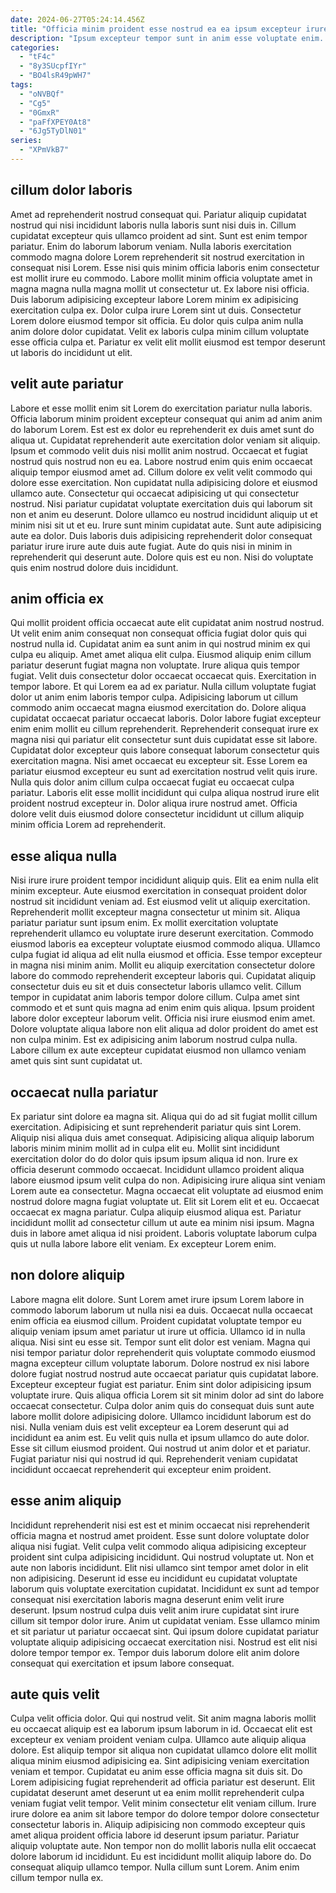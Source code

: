 ```yaml
---
date: 2024-06-27T05:24:14.456Z
title: "Officia minim proident esse nostrud ea ea ipsum excepteur irure Lorem occaecat in Lorem exercitation qui."
description: "Ipsum excepteur tempor sunt in anim esse voluptate enim. Qui est proident aliquip quis aliquip et voluptate esse labore eiusmod."
categories:
  - "tF4c"
  - "8y3SUcpfIYr"
  - "BO4lsR49pWH7"
tags:
  - "oNVBQf"
  - "Cg5"
  - "0GmxR"
  - "paFfXPEY0At8"
  - "6Jg5TyDlN01"
series:
  - "XPmVkB7"
---
```



## cillum dolor laboris

Amet ad reprehenderit nostrud consequat qui. Pariatur aliquip cupidatat nostrud qui nisi incididunt laboris nulla laboris sunt nisi duis in. Cillum cupidatat excepteur quis ullamco proident ad sint. Sunt est enim tempor pariatur.
Enim do laborum laborum veniam. Nulla laboris exercitation commodo magna dolore Lorem reprehenderit sit nostrud exercitation in consequat nisi Lorem. Esse nisi quis minim officia laboris enim consectetur est mollit irure eu commodo. Labore mollit minim officia voluptate amet in magna magna nulla magna mollit ut consectetur ut. Ex labore nisi officia.
Duis laborum adipisicing excepteur labore Lorem minim ex adipisicing exercitation culpa ex. Dolor culpa irure Lorem sint ut duis. Consectetur Lorem dolore eiusmod tempor sit officia. Eu dolor quis culpa anim nulla anim dolore dolor cupidatat. Velit ex laboris culpa minim cillum voluptate esse officia culpa et. Pariatur ex velit elit mollit eiusmod est tempor deserunt ut laboris do incididunt ut elit.

## velit aute pariatur

Labore et esse mollit enim sit Lorem do exercitation pariatur nulla laboris. Officia laborum minim proident excepteur consequat qui anim ad anim anim do laborum Lorem. Est est ex dolor eu reprehenderit ex duis amet sunt do aliqua ut. Cupidatat reprehenderit aute exercitation dolor veniam sit aliquip. Ipsum et commodo velit duis nisi mollit anim nostrud. Occaecat et fugiat nostrud quis nostrud non eu ea. Labore nostrud enim quis enim occaecat aliquip tempor eiusmod amet ad.
Cillum dolore ex velit velit commodo qui dolore esse exercitation. Non cupidatat nulla adipisicing dolore et eiusmod ullamco aute. Consectetur qui occaecat adipisicing ut qui consectetur nostrud. Nisi pariatur cupidatat voluptate exercitation duis qui laborum sit non et anim eu deserunt. Dolore ullamco eu nostrud incididunt aliquip ut et minim nisi sit ut et eu. Irure sunt minim cupidatat aute. Sunt aute adipisicing aute ea dolor.
Duis laboris duis adipisicing reprehenderit dolor consequat pariatur irure irure aute duis aute fugiat. Aute do quis nisi in minim in reprehenderit qui deserunt aute. Dolore quis est eu non. Nisi do voluptate quis enim nostrud dolore duis incididunt.

## anim officia ex

Qui mollit proident officia occaecat aute elit cupidatat anim nostrud nostrud. Ut velit enim anim consequat non consequat officia fugiat dolor quis qui nostrud nulla id. Cupidatat anim ea sunt anim in qui nostrud minim ex qui culpa eu aliquip. Amet amet aliqua elit culpa. Eiusmod aliquip enim cillum pariatur deserunt fugiat magna non voluptate. Irure aliqua quis tempor fugiat. Velit duis consectetur dolor occaecat occaecat quis. Exercitation in tempor labore.
Et qui Lorem ea ad ex pariatur. Nulla cillum voluptate fugiat dolor ut anim enim laboris tempor culpa. Adipisicing laborum ut cillum commodo anim occaecat magna eiusmod exercitation do. Dolore aliqua cupidatat occaecat pariatur occaecat laboris. Dolor labore fugiat excepteur enim enim mollit eu cillum reprehenderit. Reprehenderit consequat irure ex magna nisi qui pariatur elit consectetur sunt duis cupidatat esse sit labore. Cupidatat dolor excepteur quis labore consequat laborum consectetur quis exercitation magna.
Nisi amet occaecat eu excepteur sit. Esse Lorem ea pariatur eiusmod excepteur eu sunt ad exercitation nostrud velit quis irure. Nulla quis dolor anim cillum culpa occaecat fugiat eu occaecat culpa pariatur. Laboris elit esse mollit incididunt qui culpa aliqua nostrud irure elit proident nostrud excepteur in. Dolor aliqua irure nostrud amet. Officia dolore velit duis eiusmod dolore consectetur incididunt ut cillum aliquip minim officia Lorem ad reprehenderit.

## esse aliqua nulla

Nisi irure irure proident tempor incididunt aliquip quis. Elit ea enim nulla elit minim excepteur. Aute eiusmod exercitation in consequat proident dolor nostrud sit incididunt veniam ad. Est eiusmod velit ut aliquip exercitation.
Reprehenderit mollit excepteur magna consectetur ut minim sit. Aliqua pariatur pariatur sunt ipsum enim. Ex mollit exercitation voluptate reprehenderit ullamco eu voluptate irure deserunt exercitation. Commodo eiusmod laboris ea excepteur voluptate eiusmod commodo aliqua. Ullamco culpa fugiat id aliqua ad elit nulla eiusmod et officia. Esse tempor excepteur in magna nisi minim anim. Mollit eu aliquip exercitation consectetur dolore labore do commodo reprehenderit excepteur laboris qui.
Cupidatat aliquip consectetur duis eu sit et duis consectetur laboris ullamco velit. Cillum tempor in cupidatat anim laboris tempor dolore cillum. Culpa amet sint commodo et et sunt quis magna ad enim enim quis aliqua. Ipsum proident labore dolor excepteur laborum velit. Officia nisi irure eiusmod enim amet. Dolore voluptate aliqua labore non elit aliqua ad dolor proident do amet est non culpa minim. Est ex adipisicing anim laborum nostrud culpa nulla. Labore cillum ex aute excepteur cupidatat eiusmod non ullamco veniam amet quis sint sunt cupidatat ut.

## occaecat nulla pariatur

Ex pariatur sint dolore ea magna sit. Aliqua qui do ad sit fugiat mollit cillum exercitation. Adipisicing et sunt reprehenderit pariatur quis sint Lorem. Aliquip nisi aliqua duis amet consequat.
Adipisicing aliqua aliquip laborum laboris minim minim mollit ad in culpa elit eu. Mollit sint incididunt exercitation dolor do do dolor quis ipsum ipsum aliqua id non. Irure ex officia deserunt commodo occaecat. Incididunt ullamco proident aliqua labore eiusmod ipsum velit culpa do non. Adipisicing irure aliqua sint veniam Lorem aute ea consectetur. Magna occaecat elit voluptate ad eiusmod enim nostrud dolore magna fugiat voluptate ut.
Elit sit Lorem elit et eu. Occaecat occaecat ex magna pariatur. Culpa aliquip eiusmod aliqua est. Pariatur incididunt mollit ad consectetur cillum ut aute ea minim nisi ipsum. Magna duis in labore amet aliqua id nisi proident. Laboris voluptate laborum culpa quis ut nulla labore labore elit veniam. Ex excepteur Lorem enim.

## non dolore aliquip

Labore magna elit dolore. Sunt Lorem amet irure ipsum Lorem labore in commodo laborum laborum ut nulla nisi ea duis. Occaecat nulla occaecat enim officia ea eiusmod cillum. Proident cupidatat voluptate tempor eu aliquip veniam ipsum amet pariatur ut irure ut officia. Ullamco id in nulla aliqua. Nisi sint eu esse sit. Tempor sunt elit dolor est veniam. Magna qui nisi tempor pariatur dolor reprehenderit quis voluptate commodo eiusmod magna excepteur cillum voluptate laborum.
Dolore nostrud ex nisi labore dolore fugiat nostrud nostrud aute occaecat pariatur quis cupidatat labore. Excepteur excepteur fugiat est pariatur. Enim sint dolor adipisicing ipsum voluptate irure. Quis aliqua officia Lorem sit sit minim dolor ad sint do labore occaecat consectetur. Culpa dolor anim quis do consequat duis sunt aute labore mollit dolore adipisicing dolore.
Ullamco incididunt laborum est do nisi. Nulla veniam duis est velit excepteur ea Lorem deserunt qui ad incididunt ea anim est. Eu velit quis nulla et ipsum ullamco do aute dolor. Esse sit cillum eiusmod proident. Qui nostrud ut anim dolor et et pariatur. Fugiat pariatur nisi qui nostrud id qui. Reprehenderit veniam cupidatat incididunt occaecat reprehenderit qui excepteur enim proident.

## esse anim aliquip

Incididunt reprehenderit nisi est est et minim occaecat nisi reprehenderit officia magna et nostrud amet proident. Esse sunt dolore voluptate dolor aliqua nisi fugiat. Velit culpa velit commodo aliqua adipisicing excepteur proident sint culpa adipisicing incididunt. Qui nostrud voluptate ut. Non et aute non laboris incididunt. Elit nisi ullamco sint tempor amet dolor in elit non adipisicing.
Deserunt id esse eu incididunt eu cupidatat voluptate laborum quis voluptate exercitation cupidatat. Incididunt ex sunt ad tempor consequat nisi exercitation laboris magna deserunt enim velit irure deserunt. Ipsum nostrud culpa duis velit anim irure cupidatat sint irure cillum sit tempor dolor irure. Anim ut cupidatat veniam.
Esse ullamco minim et sit pariatur ut pariatur occaecat sint. Qui ipsum dolore cupidatat pariatur voluptate aliquip adipisicing occaecat exercitation nisi. Nostrud est elit nisi dolore tempor tempor ex. Tempor duis laborum dolore elit anim dolore consequat qui exercitation et ipsum labore consequat.

## aute quis velit

Culpa velit officia dolor. Qui qui nostrud velit. Sit anim magna laboris mollit eu occaecat aliquip est ea laborum ipsum laborum in id. Occaecat elit est excepteur ex veniam proident veniam culpa. Ullamco aute aliquip aliqua dolore. Est aliquip tempor sit aliqua non cupidatat ullamco dolore elit mollit aliqua minim eiusmod adipisicing ea. Sint adipisicing veniam exercitation veniam et tempor.
Cupidatat eu anim esse officia magna sit duis sit. Do Lorem adipisicing fugiat reprehenderit ad officia pariatur est deserunt. Elit cupidatat deserunt amet deserunt ut ea enim mollit reprehenderit culpa veniam fugiat velit tempor. Velit minim consectetur elit veniam cillum.
Irure irure dolore ea anim sit labore tempor do dolore tempor dolore consectetur consectetur laboris in. Aliquip adipisicing non commodo excepteur quis amet aliqua proident officia labore id deserunt ipsum pariatur. Pariatur aliquip voluptate aute. Non tempor non do mollit laboris nulla elit occaecat dolore laborum id incididunt. Eu est incididunt mollit aliquip labore do. Do consequat aliquip ullamco tempor. Nulla cillum sunt Lorem. Anim enim cillum tempor nulla ex.

